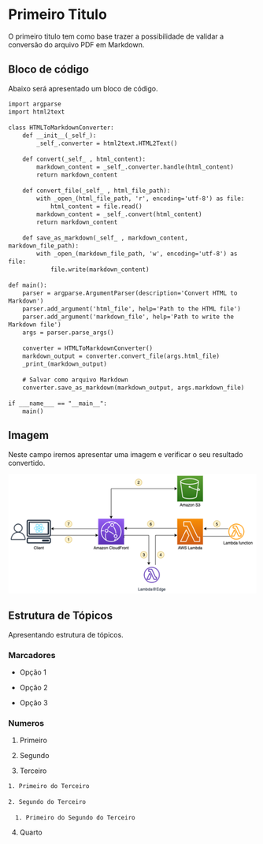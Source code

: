 # Primeiro Titulo

O primeiro titulo tem como base trazer a possibilidade de validar a conversão
do arquivo PDF em Markdown.

##  Bloco de código

Abaixo será apresentado um bloco de código.

    
    
    import argparse
    import html2text
    
    class HTMLToMarkdownConverter:
        def __init__(_self_):
            _self_.converter = html2text.HTML2Text()
    
        def convert(_self_ , html_content):
            markdown_content = _self_.converter.handle(html_content)
            return markdown_content
    
        def convert_file(_self_ , html_file_path):
            with _open_(html_file_path, 'r', encoding='utf-8') as file:
                html_content = file.read()
            markdown_content = _self_.convert(html_content)
            return markdown_content
    
        def save_as_markdown(_self_ , markdown_content, markdown_file_path):
            with _open_(markdown_file_path, 'w', encoding='utf-8') as file:
                file.write(markdown_content)
    
    def main():
        parser = argparse.ArgumentParser(description='Convert HTML to Markdown')
        parser.add_argument('html_file', help='Path to the HTML file')
        parser.add_argument('markdown_file', help='Path to write the Markdown file')
        args = parser.parse_args()
    
        converter = HTMLToMarkdownConverter()
        markdown_output = converter.convert_file(args.html_file)
        _print_(markdown_output)
    
        # Salvar como arquivo Markdown
        converter.save_as_markdown(markdown_output, args.markdown_file)
    
    if ___name___ == "__main__":
        main()
    

##  Imagem

Neste campo iremos apresentar uma imagem e verificar o seu resultado
convertido.

![](novo-exemplo1_html_1a88f2fbe26cc4e4.png)  
  

## Estrutura de Tópicos

Apresentando estrutura de tópicos.

### Marcadores

  * Opção 1

  * Opção 2

  * Opção 3

### Numeros

  1. Primeiro

  2. Segundo

  3. Terceiro

    1. Primeiro do Terceiro

    2. Segundo do Terceiro

      1. Primeiro do Segundo do Terceiro

  4. Quarto

  
  

  
  

  
  

